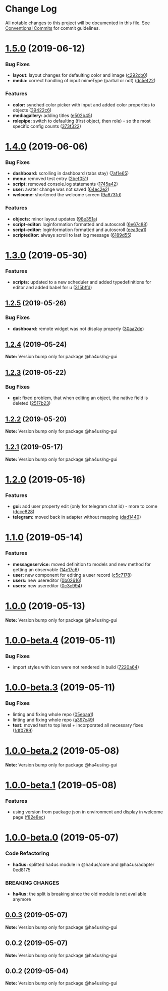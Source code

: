 # Change Log

All notable changes to this project will be documented in this file.
See [Conventional Commits](https://conventionalcommits.org) for commit guidelines.

# [1.5.0](https://github.com/ha4us/ha4us/compare/@ha4us/ng-gui@1.4.0...@ha4us/ng-gui@1.5.0) (2019-06-12)


### Bug Fixes

* **layout:** layout changes for defaulting color and image ([c292cb0](https://github.com/ha4us/ha4us/commit/c292cb0))
* **media:** correct handling of input mimeType (partial or not) ([dc5ef22](https://github.com/ha4us/ha4us/commit/dc5ef22))


### Features

* **color:** synched color picker with input and added color properties to objects ([39422c6](https://github.com/ha4us/ha4us/commit/39422c6))
* **mediagallery:** adding titles ([e502b45](https://github.com/ha4us/ha4us/commit/e502b45))
* **rolepipe:** switch to defaulting (first object, then role) - so the most specific config counts ([373f322](https://github.com/ha4us/ha4us/commit/373f322))





# [1.4.0](https://github.com/ha4us/ha4us/compare/@ha4us/ng-gui@1.3.0...@ha4us/ng-gui@1.4.0) (2019-06-06)


### Bug Fixes

* **dashboard:** scrolling in dashboard (tabs stay) ([7af1e65](https://github.com/ha4us/ha4us/commit/7af1e65))
* **menu:** removed test entry ([2bef051](https://github.com/ha4us/ha4us/commit/2bef051))
* **script:** removed console.log statements ([1745a42](https://github.com/ha4us/ha4us/commit/1745a42))
* **user:** avater change was not saved ([64ec2e2](https://github.com/ha4us/ha4us/commit/64ec2e2))
* **welcome:** shortened the welcome screen ([9a6731d](https://github.com/ha4us/ha4us/commit/9a6731d))


### Features

* **objects:** minor layout updates ([98e351a](https://github.com/ha4us/ha4us/commit/98e351a))
* **script-editor:** loginformation formatted and autoscroll ([6e67c88](https://github.com/ha4us/ha4us/commit/6e67c88))
* **script-editor:** loginformation formatted and autoscroll ([eea3ea1](https://github.com/ha4us/ha4us/commit/eea3ea1))
* **scripteditor:** always scroll to last log message ([6189d55](https://github.com/ha4us/ha4us/commit/6189d55))





# [1.3.0](https://github.com/ha4us/ha4us/compare/@ha4us/ng-gui@1.2.5...@ha4us/ng-gui@1.3.0) (2019-05-30)


### Features

* **scripts:** updated to a new scheduler and added typedefinitions for editor and added babel for u ([315bffd](https://github.com/ha4us/ha4us/commit/315bffd))





## [1.2.5](https://github.com/ha4us/ha4us/compare/@ha4us/ng-gui@1.2.4...@ha4us/ng-gui@1.2.5) (2019-05-26)


### Bug Fixes

* **dashboard:** remote widget was not display properly ([30aa2de](https://github.com/ha4us/ha4us/commit/30aa2de))





## [1.2.4](https://github.com/ha4us/ha4us/compare/@ha4us/ng-gui@1.2.3...@ha4us/ng-gui@1.2.4) (2019-05-24)

**Note:** Version bump only for package @ha4us/ng-gui





## [1.2.3](https://github.com/ha4us/ha4us/compare/@ha4us/ng-gui@1.2.2...@ha4us/ng-gui@1.2.3) (2019-05-22)


### Bug Fixes

* **gui:** fixed problem, that when editing an object, the native field is deleted ([2517b23](https://github.com/ha4us/ha4us/commit/2517b23))





## [1.2.2](https://github.com/ha4us/ha4us/compare/@ha4us/ng-gui@1.2.1...@ha4us/ng-gui@1.2.2) (2019-05-20)

**Note:** Version bump only for package @ha4us/ng-gui





## [1.2.1](https://github.com/ha4us/ha4us/compare/@ha4us/ng-gui@1.2.0...@ha4us/ng-gui@1.2.1) (2019-05-17)

**Note:** Version bump only for package @ha4us/ng-gui





# [1.2.0](https://github.com/ha4us/ha4us/compare/@ha4us/ng-gui@1.1.0...@ha4us/ng-gui@1.2.0) (2019-05-16)


### Features

* **gui:** add user property edit (only for telegram chat id) - more to come ([dcce828](https://github.com/ha4us/ha4us/commit/dcce828))
* **telegram:** moved back in adapter without mapping ([dad1440](https://github.com/ha4us/ha4us/commit/dad1440))





# [1.1.0](https://github.com/ha4us/ha4us/compare/@ha4us/ng-gui@1.0.0...@ha4us/ng-gui@1.1.0) (2019-05-14)


### Features

* **messageservice:** moved definition to models and new method for getting an observable ([14c17c6](https://github.com/ha4us/ha4us/commit/14c17c6))
* **user:** new component for editing a user record ([c5c7178](https://github.com/ha4us/ha4us/commit/c5c7178))
* **users:** new usereditor ([0b02616](https://github.com/ha4us/ha4us/commit/0b02616))
* **users:** new usereditor ([0c3c994](https://github.com/ha4us/ha4us/commit/0c3c994))





# [1.0.0](https://github.com/ha4us/ha4us/compare/@ha4us/ng-gui@1.0.0-beta.4...@ha4us/ng-gui@1.0.0) (2019-05-13)

**Note:** Version bump only for package @ha4us/ng-gui





# [1.0.0-beta.4](https://github.com/ha4us/ha4us/compare/@ha4us/ng-gui@1.0.0-beta.3...@ha4us/ng-gui@1.0.0-beta.4) (2019-05-11)


### Bug Fixes

* import styles with icon were not rendered in build ([7220a64](https://github.com/ha4us/ha4us/commit/7220a64))





# [1.0.0-beta.3](https://github.com/ha4us/ha4us/compare/@ha4us/ng-gui@1.0.0-beta.2...@ha4us/ng-gui@1.0.0-beta.3) (2019-05-11)


### Bug Fixes

* linting and fixing whole repo ([05ebaa1](https://github.com/ha4us/ha4us/commit/05ebaa1))
* linting and fixing whole repo ([a397c49](https://github.com/ha4us/ha4us/commit/a397c49))
* **test:** moved test to top level + incorporated all necessary fixes ([1df0789](https://github.com/ha4us/ha4us/commit/1df0789))





# [1.0.0-beta.2](https://github.com/ha4us/ha4us/compare/@ha4us/ng-gui@1.0.0-beta.1...@ha4us/ng-gui@1.0.0-beta.2) (2019-05-08)

**Note:** Version bump only for package @ha4us/ng-gui





# [1.0.0-beta.1](https://github.com/ha4us/ha4us/compare/@ha4us/ng-gui@1.0.0-beta.0...@ha4us/ng-gui@1.0.0-beta.1) (2019-05-08)


### Features

* using version from package json in environment and display in welcome page ([f82e8ec](https://github.com/ha4us/ha4us/commit/f82e8ec))





# [1.0.0-beta.0](/compare/@ha4us/ng-gui@0.0.3...@ha4us/ng-gui@1.0.0-beta.0) (2019-05-07)


### Code Refactoring

* **ha4us:** splitted ha4us module in @ha4us/core and @ha4us/adapter 0ed8175


### BREAKING CHANGES

* **ha4us:** the split is breaking since the old module is not available anymore





## [0.0.3](/compare/@ha4us/ng-gui@0.0.2...@ha4us/ng-gui@0.0.3) (2019-05-07)

**Note:** Version bump only for package @ha4us/ng-gui





## 0.0.2 (2019-05-07)

**Note:** Version bump only for package @ha4us/ng-gui





## 0.0.2 (2019-05-04)

**Note:** Version bump only for package @ha4us/ng-gui
